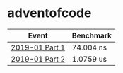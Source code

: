 # adventofcode

| Event | Benchmark |
| --- | --- |
| [2019-01 Part 1](https://github.com/yulrizka/adventofcode/tree/master/2019/day1/day1-1/src) | 74.004 ns |
| [2019-01 Part 2](https://github.com/yulrizka/adventofcode/tree/master/2019/day1/day1-2/src) | 1.0759 us |
